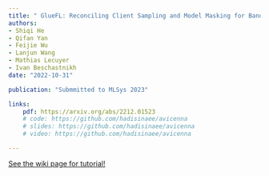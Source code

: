 ```yaml
---
title: " GlueFL: Reconciling Client Sampling and Model Masking for Bandwidth Efficient Federated Learning"
authors:
- Shiqi He
- Qifan Yan
- Feijie Wu
- Lanjun Wang
- Mathias Lecuyer
- Ivan Beschastnikh
date: "2022-10-31"

publication: "Submmitted to MLSys 2023"

links:
    pdf: https://arxiv.org/abs/2212.01523
    # code: https://github.com/hadisinaee/avicenna
    # slides: https://github.com/hadisinaee/avicenna
    # video: https://github.com/hadisinaee/avicenna

---
```



[See the wiki page for tutorial!](https://github.com/hadisinaee/avicenna/wiki)